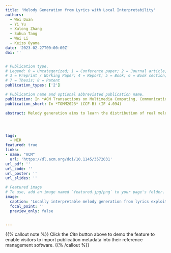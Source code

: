 ```yaml
---
title: 'Melody Generation from Lyrics with Local Interpretability'
authors:
  - Wei Duan
  - Yi Yu
  - Xulong Zhang
  - Suhua Tang
  - Wei Li
  - Keizo Oyama
date: '2023-02-27T00:00:00Z'
doi: ''


# Publication type.
# Legend: 0 = Uncategorized; 1 = Conference paper; 2 = Journal article;
# 3 = Preprint / Working Paper; 4 = Report; 5 = Book; 6 = Book section;
# 7 = Thesis; 8 = Patent
publication_types: ['2']

# Publication name and optional abbreviated publication name.
publication: In *ACM Transactions on Multimedia Computing, Communications, and Applications*
publication_short: In *TOMM2023* (CCF-B) (IF 4.094)

abstract: Melody generation aims to learn the distribution of real melodies to generate new melodies conditioned on lyrics, which has been a very interesting topic in the area of artificial intelligence and music. However, a challenging issue still limits the quality and reliability of melody generation conditioned on lyrics{:} how to enhance the interpretability between the input lyrics and generated melodies so humans can understand their relationships. To solve this issue, in this article, we propose a model for melody generation from lyrics with local interpretability, which contains two significant contributions{:} (i) Mutual information between input lyrics and generated melody is exploited to instruct the training of the network, which avoids the loss of content consistency during the training stage. (ii) Transformer is explored to efficiently extract semantic features from lyrics sequences, which provides more interpretable correlations between different syllables in lyrics. Experiments on a large-scale dataset with paired lyrics-melodies demonstrate that the proposed approach can generate higher-quality melodies from lyrics compared with existing methods.




tags:
  - MIR
featured: true
links:
- name: "ACM"
  url: 'https://dl.acm.org/doi/10.1145/3572031'
url_pdf: ''
url_code: ''
url_poster: ''
url_slides: ''

# Featured image
# To use, add an image named `featured.jpg/png` to your page's folder.
image:
  caption: 'Locally interpretable melody generation from lyrics exploiting Transformer and mutual information'
  focal_point: ''
  preview_only: false


---
```


{{% callout note %}}
Click the _Cite_ button above to demo the feature to enable visitors to import publication metadata into their reference management software.
{{% /callout %}}

